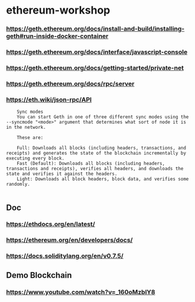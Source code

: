 # ethereum-workshop

### https://geth.ethereum.org/docs/install-and-build/installing-geth#run-inside-docker-container

### https://geth.ethereum.org/docs/interface/javascript-console

### https://geth.ethereum.org/docs/getting-started/private-net

### https://geth.ethereum.org/docs/rpc/server

### https://eth.wiki/json-rpc/API



```
	Sync modes
	You can start Geth in one of three different sync modes using the --syncmode "<mode>" argument that determines what sort of node it is in the network.

	These are:

	Full: Downloads all blocks (including headers, transactions, and receipts) and generates the state of the blockchain incrementally by executing every block.
	Fast (Default): Downloads all blocks (including headers, transactions and receipts), verifies all headers, and downloads the state and verifies it against the headers.
	Light: Downloads all block headers, block data, and verifies some randomly.
    
```

## Doc

### https://ethdocs.org/en/latest/
### https://ethereum.org/en/developers/docs/
### https://docs.soliditylang.org/en/v0.7.5/


## Demo Blockchain
### https://www.youtube.com/watch?v=_160oMzblY8